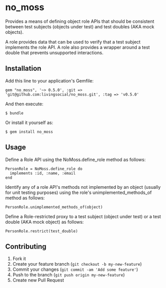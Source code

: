 # no_moss

Provides a means of defining object role APIs that should be consistent
between test subjects (objects under test) and test doubles (AKA mock
objects).

A role provides data that can be used to verify that a test subject
implements the role API. A role also provides a wrapper around a
test double that prevents unsupported interactions.

## Installation

Add this line to your application's Gemfile:

    gem "no_moss", '~> 0.5.0', :git => 'git@github.com:livingsocial/no_moss.git', :tag => 'v0.5.0'

And then execute:

    $ bundle

Or install it yourself as:

    $ gem install no_moss

## Usage

Define a Role API using the NoMoss.define_role method as follows:

    PersonRole = NoMoss.define_role do
      implements :id, :name, :email
    end

Identify any of a role API's methods not implemented by an object
(usually for unit testing purposes) using the role's
unimplemented_methods_of method as follows:

    PersonRole.unimplemented_methods_of(object)

Define a Role-restricted proxy to a test subject (object under
test) or a test double (AKA mock object) as follows:

    PersonRole.restrict(test_double)

## Contributing

1. Fork it
2. Create your feature branch (`git checkout -b my-new-feature`)
3. Commit your changes (`git commit -am 'Add some feature'`)
4. Push to the branch (`git push origin my-new-feature`)
5. Create new Pull Request
